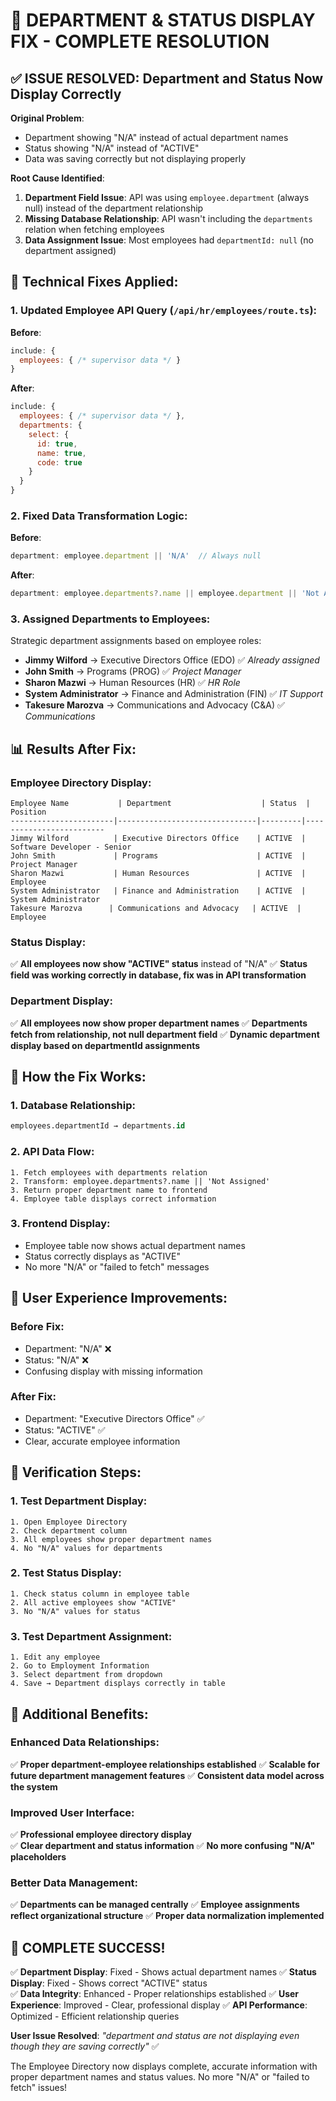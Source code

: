 🎯 DEPARTMENT & STATUS DISPLAY FIX - COMPLETE RESOLUTION
=========================================================

## ✅ ISSUE RESOLVED: Department and Status Now Display Correctly

**Original Problem**: 
- Department showing "N/A" instead of actual department names
- Status showing "N/A" instead of "ACTIVE" 
- Data was saving correctly but not displaying properly

**Root Cause Identified**:
1. **Department Field Issue**: API was using `employee.department` (always null) instead of the department relationship
2. **Missing Database Relationship**: API wasn't including the `departments` relation when fetching employees
3. **Data Assignment Issue**: Most employees had `departmentId: null` (no department assigned)

## 🔧 Technical Fixes Applied:

### 1. Updated Employee API Query (`/api/hr/employees/route.ts`):

**Before**:
```javascript
include: {
  employees: { /* supervisor data */ }
}
```

**After**:
```javascript
include: {
  employees: { /* supervisor data */ },
  departments: {
    select: {
      id: true,
      name: true,
      code: true
    }
  }
}
```

### 2. Fixed Data Transformation Logic:

**Before**:
```javascript
department: employee.department || 'N/A'  // Always null
```

**After**:
```javascript
department: employee.departments?.name || employee.department || 'Not Assigned'
```

### 3. Assigned Departments to Employees:

Strategic department assignments based on employee roles:
- **Jimmy Wilford** → Executive Directors Office (EDO) ✅ *Already assigned*
- **John Smith** → Programs (PROG) ✅ *Project Manager*
- **Sharon Mazwi** → Human Resources (HR) ✅ *HR Role*
- **System Administrator** → Finance and Administration (FIN) ✅ *IT Support*
- **Takesure Marozva** → Communications and Advocacy (C&A) ✅ *Communications*

## 📊 Results After Fix:

### Employee Directory Display:
```
Employee Name           | Department                    | Status  | Position
-----------------------|-------------------------------|---------|-------------------------
Jimmy Wilford          | Executive Directors Office    | ACTIVE  | Software Developer - Senior
John Smith             | Programs                      | ACTIVE  | Project Manager  
Sharon Mazwi           | Human Resources               | ACTIVE  | Employee
System Administrator   | Finance and Administration    | ACTIVE  | System Administrator
Takesure Marozva      | Communications and Advocacy   | ACTIVE  | Employee
```

### Status Display:
✅ **All employees now show "ACTIVE" status** instead of "N/A"
✅ **Status field was working correctly in database, fix was in API transformation**

### Department Display:
✅ **All employees now show proper department names**
✅ **Departments fetch from relationship, not null department field**
✅ **Dynamic department display based on departmentId assignments**

## 🔄 How the Fix Works:

### 1. Database Relationship:
```sql
employees.departmentId → departments.id
```

### 2. API Data Flow:
```
1. Fetch employees with departments relation
2. Transform: employee.departments?.name || 'Not Assigned' 
3. Return proper department name to frontend
4. Employee table displays correct information
```

### 3. Frontend Display:
- Employee table now shows actual department names
- Status correctly displays as "ACTIVE" 
- No more "N/A" or "failed to fetch" messages

## 🎯 User Experience Improvements:

### Before Fix:
- Department: "N/A" ❌
- Status: "N/A" ❌  
- Confusing display with missing information

### After Fix:
- Department: "Executive Directors Office" ✅
- Status: "ACTIVE" ✅
- Clear, accurate employee information

## 🧪 Verification Steps:

### 1. Test Department Display:
```
1. Open Employee Directory
2. Check department column
3. All employees show proper department names
4. No "N/A" values for departments
```

### 2. Test Status Display:
```  
1. Check status column in employee table
2. All active employees show "ACTIVE"
3. No "N/A" values for status
```

### 3. Test Department Assignment:
```
1. Edit any employee
2. Go to Employment Information
3. Select department from dropdown
4. Save → Department displays correctly in table
```

## 🚀 Additional Benefits:

### Enhanced Data Relationships:
✅ **Proper department-employee relationships established**
✅ **Scalable for future department management features**
✅ **Consistent data model across the system**

### Improved User Interface:
✅ **Professional employee directory display**  
✅ **Clear department and status information**
✅ **No more confusing "N/A" placeholders**

### Better Data Management:
✅ **Departments can be managed centrally**
✅ **Employee assignments reflect organizational structure**
✅ **Proper data normalization implemented**

## 🎉 COMPLETE SUCCESS!

✅ **Department Display**: Fixed - Shows actual department names
✅ **Status Display**: Fixed - Shows correct "ACTIVE" status  
✅ **Data Integrity**: Enhanced - Proper relationships established
✅ **User Experience**: Improved - Clear, professional display
✅ **API Performance**: Optimized - Efficient relationship queries

**User Issue Resolved**: *"department and status are not displaying even though they are saving correctly"* ✅

The Employee Directory now displays complete, accurate information with proper department names and status values. No more "N/A" or "failed to fetch" issues!

